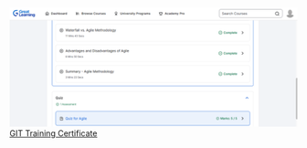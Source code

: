 ![SDLC Certificate](<SDLC/SDLC- GL Completion.png>)
[GIT Training Certificate](<Certificate\GIT Training.png>)
